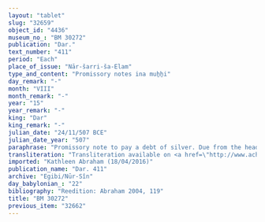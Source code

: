 ```yaml
---
layout: "tablet"
slug: "32659"
object_id: "4436"
museum_no_: "BM 30272"
publication: "Dar."
text_number: "411"
period: "Each"
place_of_issue: "Nār-šarri-ša-Elam"
type_and_content: "Promissory notes ina muẖẖi"
day_remark: "-"
month: "VIII"
month_remark: "-"
year: "15"
year_remark: "-"
king: "Dar"
king_remark: "-"
julian_date: "24/11/507 BCE"
julian_date_year: "507"
paraphrase: "Promissory note to pay a debt of silver. Due from the head of the Egibi family.&nbsp;In addition to silver that had been transferred to the debtor to pay for work (<em>dullu</em>) at a canal.<br /> <strong>B</strong> should pay 2 minas of white, medium quality of silver which is unmarked and of which 1/8 is alloy, that are due from him to <strong>A</strong> in Addar (XII) in Babylon. It comes in addition to (<em>adi</em>) the previous debt (<em>u&#39;iltu</em>) of 1 1/2 minas of silver which had been given (<em>nadānu</em>, G Stat.) to pay for the work (<em>dullu</em>) at the King&rsquo;s Canal to Elam. Names of 6 witnesses and the scribe.<br /> <br /> <strong>A</strong>=Tattannu/Rēmūtu; <strong>B</strong>=&Scaron;irku/Iddinaya//Egibi (=Marduk-nāṣir-apli/Itti-Marduk-balāṭu//Egibi)"
transliteration: "Transliteration available on <a href=\"http://www.achemenet.com/fr/item/?/3349245==Strassmaier --Inschriften von Darius&l=a&c=1&t=1.4/5/96/1/1661282\" target=\"_blank\">Achemenet</a>"
imported: "Kathleen Abraham (18/04/2016)"
publication_name: "Dar. 411"
archive: "Egibi/Nūr-Sîn"
day_babylonian_: "22"
bibliography: "Reedition: Abraham 2004, 119"
title: "BM 30272"
previous_item: "32662"
---
```

